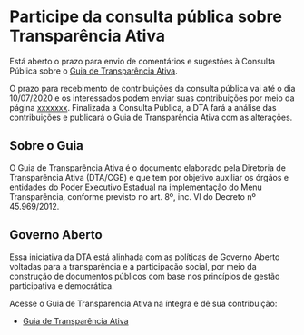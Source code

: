 # Participe da consulta pública sobre Transparência Ativa

Está aberto o prazo para envio de comentários e sugestões à Consulta Pública sobre o [Guia de Transparência Ativa](https://transparencia-mg.github.io/guia-transparencia-ativa/v1/).

O prazo para recebimento de contribuições da consulta pública vai até o dia 10/07/2020 e os interessados podem enviar suas contribuições por meio da página [xxxxxxx](). Finalizada a Consulta Pública, a DTA fará a análise das contribuições e publicará o Guia de Transparência Ativa com as alterações.

## Sobre o Guia

O Guia de Transparência Ativa é o documento elaborado pela Diretoria de Transparência Ativa (DTA/CGE) e que tem por objetivo auxiliar os órgãos e entidades do Poder Executivo Estadual na implementação do Menu Transparência, conforme previsto no art. 8º, inc. VI do Decreto nº 45.969/2012.

## Governo Aberto

Essa iniciativa da DTA está alinhada com as políticas de Governo Aberto voltadas para a transparência e a participação social, por meio da construção de documentos públicos com base nos princípios de gestão participativa e democrática.

Acesse o Guia de Transparência Ativa na íntegra e dê sua contribuição:
- [Guia de Transparência Ativa]()
